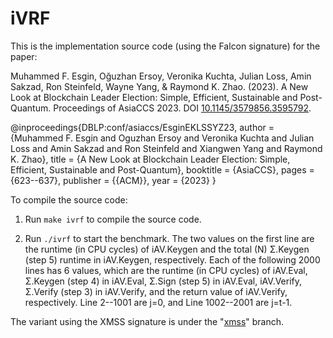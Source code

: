 # iVRF

This is the implementation source code (using the Falcon signature) for the paper:

Muhammed F. Esgin, Oğuzhan Ersoy, Veronika Kuchta, Julian Loss, Amin Sakzad, Ron Steinfeld, Wayne Yang, & Raymond K. Zhao. (2023). A New Look at Blockchain Leader Election: Simple, Efficient, Sustainable and Post-Quantum. Proceedings of AsiaCCS 2023. DOI [10.1145/3579856.3595792](https://doi.org/10.1145/3579856.3595792).

@inproceedings{DBLP:conf/asiaccs/EsginEKLSSYZ23,
  author       = {Muhammed F. Esgin and
                  Oguzhan Ersoy and
                  Veronika Kuchta and
                  Julian Loss and
                  Amin Sakzad and
                  Ron Steinfeld and
                  Xiangwen Yang and
                  Raymond K. Zhao},
  title        = {A New Look at Blockchain Leader Election: Simple, Efficient, Sustainable
                  and Post-Quantum},
  booktitle    = {AsiaCCS},
  pages        = {623--637},
  publisher    = {{ACM}},
  year         = {2023}
}

To compile the source code:

1. Run `make ivrf` to compile the source code.

2. Run `./ivrf` to start the benchmark. The two values on the first line are the runtime (in CPU cycles) of iAV.Keygen and the total (N) Σ.Keygen (step 5) runtime in iAV.Keygen, respectively. Each of the following 2000 lines has 6 values, which are the runtime (in CPU cycles) of iAV.Eval, Σ.Keygen (step 4) in iAV.Eval, Σ.Sign (step 5) in iAV.Eval, iAV.Verify, Σ.Verify (step 3) in iAV.Verify, and the return value of iAV.Verify, respectively. Line 2--1001 are j=0, and Line 1002--2001 are j=t-1. 

The variant using the XMSS signature is under the "[xmss](https://gitlab.com/raykzhao/ivrf/-/tree/xmss)" branch. 
